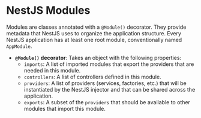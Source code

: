 # NestJS Modules

Modules are classes annotated with a `@Module()` decorator. They provide metadata that NestJS uses to organize the application structure. Every NestJS application has at least one root module, conventionally named `AppModule`.

*   **`@Module()` decorator**: Takes an object with the following properties:
    *   `imports`: A list of imported modules that export the providers that are needed in this module.
    *   `controllers`: A list of controllers defined in this module.
    *   `providers`: A list of providers (services, factories, etc.) that will be instantiated by the NestJS injector and that can be shared across the application.
    *   `exports`: A subset of the `providers` that should be available to other modules that import this module.

